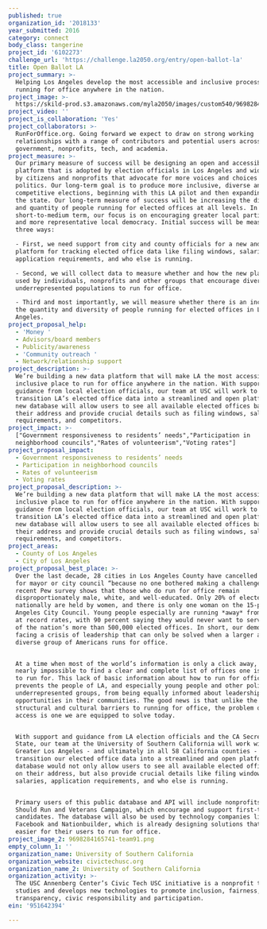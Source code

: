 ```yaml
---
published: true
organization_id: '2018133'
year_submitted: 2016
category: connect
body_class: tangerine
project_id: '6102273'
challenge_url: 'https://challenge.la2050.org/entry/open-ballot-la'
title: Open Ballot LA
project_summary: >-
  Helping Los Angeles develop the most accessible and inclusive process of
  running for office anywhere in the nation.
project_image: >-
  https://skild-prod.s3.amazonaws.com/myla2050/images/custom540/9698284165741-team91.png
project_video: ''
project_is_collaboration: 'Yes'
project_collaborators: >-
  RunForOffice.org. Going forward we expect to draw on strong working
  relationships with a range of contributors and potential users across
  government, nonprofits, tech, and academia.
project_measure: >-
  Our primary measure of success will be designing an open and accessible
  platform that is adopted by election officials in Los Angeles and widely used
  by citizens and nonprofits that advocate for more voices and choices in
  politics. Our long-term goal is to produce more inclusive, diverse and
  competitive elections, beginning with this LA pilot and then expanding across
  the state. Our long-term measure of success will be increasing the diversity
  and quantity of people running for elected offices at all levels. In the
  short-to-medium term, our focus is on encouraging greater local participation
  and more representative local democracy. Initial success will be measured in
  three ways:

  - First, we need support from city and county officials for a new and open
  platform for tracking elected office data like filing windows, salaries,
  application requirements, and who else is running.

  - Second, we will collect data to measure whether and how the new platform is
  used by individuals, nonprofits and other groups that encourage diverse and
  underrepresented populations to run for office. 

  - Third and most importantly, we will measure whether there is an increase in
  the quantity and diversity of people running for elected offices in Los
  Angeles.
project_proposal_help:
  - 'Money '
  - Advisors/board members
  - Publicity/awareness
  - 'Community outreach '
  - Network/relationship support
project_description: >-
  We’re building a new data platform that will make LA the most accessible and
  inclusive place to run for office anywhere in the nation. With support and
  guidance from local election officials, our team at USC will work to
  transition LA’s elected office data into a streamlined and open platform. This
  new database will allow users to see all available elected offices based on
  their address and provide crucial details such as filing windows, salaries,
  requirements, and competitors.
project_impact: >-
  ["Government responsiveness to residents’ needs","Participation in
  neighborhood councils","Rates of volunteerism","Voting rates"]
project_proposal_impact:
  - Government responsiveness to residents’ needs
  - Participation in neighborhood councils
  - Rates of volunteerism
  - Voting rates
project_proposal_description: >-
  We’re building a new data platform that will make LA the most accessible and
  inclusive place to run for office anywhere in the nation. With support and
  guidance from local election officials, our team at USC will work to
  transition LA’s elected office data into a streamlined and open platform. This
  new database will allow users to see all available elected offices based on
  their address and provide crucial details such as filing windows, salaries,
  requirements, and competitors.
project_areas:
  - County of Los Angeles
  - City of Los Angeles
project_proposal_best_place: >-
  Over the last decade, 28 cities in Los Angeles County have cancelled elections
  for mayor or city council “because no one bothered making a challenge.” A
  recent Pew survey shows that those who do run for office remain
  disproportionately male, white, and well-educated. Only 20% of elected offices
  nationally are held by women, and there is only one woman on the 15-person Los
  Angeles City Council. Young people especially are running *away* from office
  at record rates, with 90 percent saying they would never want to serve in any
  of the nation’s more than 500,000 elected offices. In short, our democracy is
  facing a crisis of leadership that can only be solved when a larger and more
  diverse group of Americans runs for office. 


  At a time when most of the world’s information is only a click away, it is
  nearly impossible to find a clear and complete list of offices one is eligible
  to run for. This lack of basic information about how to run for office
  prevents the people of LA, and especially young people and other politically
  underrepresented groups, from being equally informed about leadership
  opportunities in their communities. The good news is that unlike the major
  structural and cultural barriers to running for office, the problem of data
  access is one we are equipped to solve today. 


  With support and guidance from LA election officials and the CA Secretary of
  State, our team at the University of Southern California will work within
  Greater Los Angeles - and ultimately in all 58 California counties - to
  transition our elected office data into a streamlined and open platform. The
  database would not only allow users to see all available elected offices based
  on their address, but also provide crucial details like filing windows,
  salaries, application requirements, and who else is running.


  Primary users of this public database and API will include nonprofits like She
  Should Run and Veterans Campaign, which encourage and support first-time
  candidates. The database will also be used by technology companies like
  Facebook and Nationbuilder, which is already designing solutions that make it
  easier for their users to run for office.
project_image_2: 9698284165741-team91.png
empty_column_1: ''
organization_name: University of Southern California
organization_website: civictechusc.org
organization_name_2: University of Southern California
organization_activity: >-
  The USC Annenberg Center’s Civic Tech USC initiative is a nonprofit that
  studies and develops new technologies to promote inclusion, fairness,
  transparency, civic responsibility and participation.
ein: '951642394'

---
```

